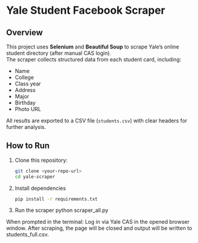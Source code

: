# Yale Student Facebook Scraper

## Overview
This project uses **Selenium** and **Beautiful Soup** to scrape Yale’s online student directory (after manual CAS login).  
The scraper collects structured data from each student card, including:

- Name  
- College  
- Class year  
- Address  
- Major  
- Birthday  
- Photo URL  

All results are exported to a CSV file (`students.csv`) with clear headers for further analysis.


## How to Run

1. Clone this repository:
   ```bash
   git clone <your-repo-url>
   cd yale-scraper
   
2. Install dependencies
   ```bash
   pip install -r requirements.txt

4. Run the scraper
   python scraper_all.py

When prompted in the terminal:
Log in via Yale CAS in the opened browser window.
After scraping, the page will be closed and output will be written to students_full.csv.
